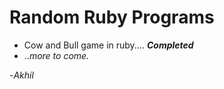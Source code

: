 Random Ruby Programs
====================

* Cow and Bull game in ruby.... _**Completed**_  
* .._more to come._  

-*Akhil*
